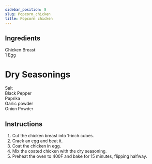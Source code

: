 ```yaml
---
sidebar_position: 8
slug: Popcorn_chicken
title: Popcorn chicken
---
```


## Ingredients
Chicken Breast\
1 Egg

# Dry Seasonings
Salt\
Black Pepper\
Paprika\
Garlic powder\
Onion Powder

## Instructions
1. Cut the chicken breast into 1-inch cubes.
2. Crack an egg and beat it.
3. Coat the chicken in egg.
4. Mix the coated chicken with the dry seasoning.
5. Preheat the oven to 400F and bake for 15 minutes, flipping halfway. 